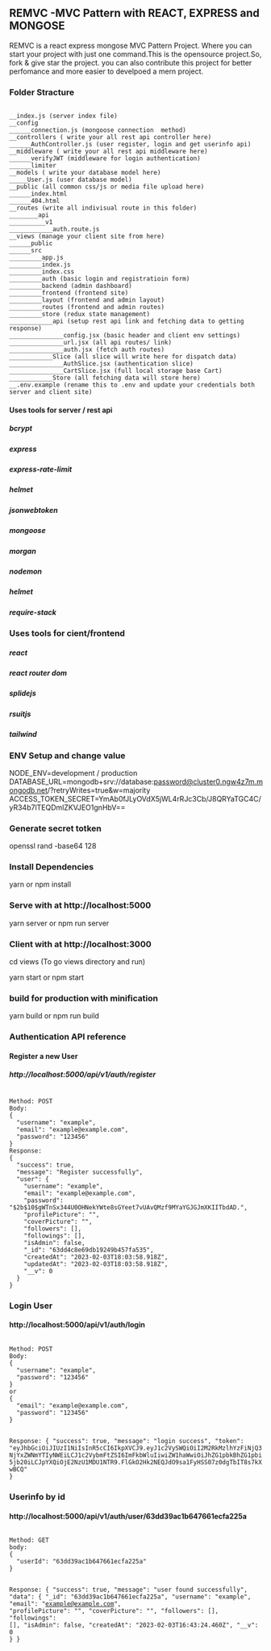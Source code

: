 ## REMVC -MVC Pattern with REACT, EXPRESS and MONGOSE
REMVC is a react express mongose MVC Pattern Project. Where you can start your project with just one command.This is the opensource project.So, fork & give star the project. you can also contribute this project for better perfomance and more easier to develpoed a mern project.

### Folder Stracture
<code>
__index.js (server index file)
__config
______connection.js (mongoose connection  method)
__controllers ( write your all rest api controller here)
______AuthController.js (user register, login and get userinfo api)
__middleware ( write your all rest api middleware here)
______verifyJWT (middleware for login authentication)
______limiter
__models ( write your database model here)
_____User.js (user database model)
__public (all common css/js or media file upload here)
______index.html
______404.html
__routes (write all indivisual route in this folder)
________api
__________v1
____________auth.route.js
__views (manage your client site from here)
______public
______src
_________app.js
_________index.js
_________index.css
_________auth (basic login and registratioin form)
_________backend (admin dashboard)
_________frontend (frontend site)
_________layout (frontend and admin layout)
_________routes (frontend and admin routes)
_________store (redux state management)
____________api (setup rest api link and fetching data to getting response)
_______________config.jsx (basic header and client env settings)
_______________url.jsx (all api routes/ link)
_______________auth.jsx (fetch auth routes)
____________Slice (all slice will write here for dispatch data)
_______________AuthSlice.jsx (authentication slice)
_______________CartSlice.jsx (full local storage base Cart)
____________Store (all fetching data will store here)
__.env.example (rename this to .env and update your credentials both server and client site)
</code>

#### Uses tools for server / rest api
##### bcrypt
##### express
##### express-rate-limit
##### helmet
##### jsonwebtoken
##### mongoose
##### morgan
##### nodemon
##### helmet
##### require-stack

### Uses tools for cient/frontend
##### react
##### react router dom
##### splidejs
##### rsuitjs
##### tailwind

### ENV Setup and change value
NODE_ENV=development / production
DATABASE_URL=mongodb+srv://database:password@cluster0.ngw4z7m.mongodb.net/?retryWrites=true&w=majority
ACCESS_TOKEN_SECRET=YmAb0fJLyOVdX5jWL4rRJc3Cb/J8QRYaTGC4C/yR34b7lTEQDmlZKVJEO1gnHbV==

### Generate secret totken
openssl rand -base64 128

### Install Dependencies
yarn 
or
npm install

### Serve with at http://localhost:5000
yarn server
or
npm run server

### Client with at http://localhost:3000
cd views (To go views directory and run)

yarn start
or
npm start

### build for production with minification
yarn build
or
npm run build

### Authentication API reference

#### Register a new User 
##### http://localhost:5000/api/v1/auth/register
<code>
Method: POST
Body: 
{
  "username": "example",
  "email": "example@example.com",
  "password": "123456"
}
Response: 
{
  "success": true,
  "message": "Register successfully",
  "user": {
    "username": "example",
    "email": "example@example.com",
    "password": "$2b$10$gWTnSx344U0OHNekYWte8sGYeet7vUAvQMzf9MYaYGJGJmXKIITbdAD.",
    "profilePicture": "",
    "coverPicture": "",
    "followers": [],
    "followings": [],
    "isAdmin": false,
    "_id": "63dd4c8e69db19249b457fa535",
    "createdAt": "2023-02-03T18:03:58.918Z",
    "updatedAt": "2023-02-03T18:03:58.918Z",
    "__v": 0
  }
}
</code>

### Login User 
#### http://localhost:5000/api/v1/auth/login
<code>
Method: POST
Body: 
{
  "username": "example",
  "password": "123456"
}
or
{
  "email": "example@example.com",
  "password": "123456"
}

Response: 
{
  "success": true,
  "message": "login success",
  "token": "eyJhbGciOiJIUzI1NiIsInR5cCI6IkpXVCJ9.eyJ1c2VySWQiOiI2M2RkMzlhYzFiNjQ3NjYxZWNmYTIyNWEiLCJ1c2VybmFtZSI6ImFkbWluIiwiZW1haWwiOiJhZG1pbkBhZG1pbi5jb20iLCJpYXQiOjE2NzU1MDU1NTR9.FlGkO2Hk2NEQJdO9sa1FyHSS07z0dgTbIT8s7kXwBCQ"
}
</code>

### Userinfo by id
#### http://localhost:5000/api/v1/auth/user/63dd39ac1b647661ecfa225a
<code>
Method: GET
body:
{
  "userId": "63dd39ac1b647661ecfa225a"
}

Response:
{
  "success": true,
  "message": "user found successfully",
  "data": {
    "_id": "63dd39ac1b647661ecfa225a",
    "username": "example",
    "email": "example@example.com",
    "profilePicture": "",
    "coverPicture": "",
    "followers": [],
    "followings": [],
    "isAdmin": false,
    "createdAt": "2023-02-03T16:43:24.460Z",
    "__v": 0
  }
}
</code>
